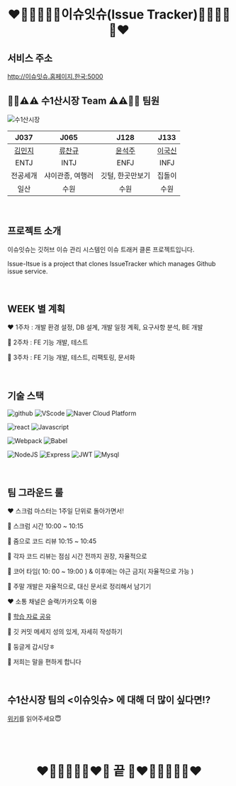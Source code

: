 # <center>❤️🧡💛💚💙💜이슈잇슈(Issue Tracker)💜💙💚💛🧡❤️</center>

## 서비스 주소
http://이슈잇슈.홈페이지.한국:5000

## 👨‍💻⚠️⚠️ 수1산시장 Team ⚠️⚠️👨‍💻 팀원
![수1산시장](https://user-images.githubusercontent.com/48787170/98288985-e33a7700-1fea-11eb-8cd9-ef99aaeff3e0.png)

<center>

| J037   | J065             | J128   | J133   |
| :------: | :------: | :------: | :------: |
| [김민지](https://github.com/mingd1023) | [류찬규](https://github.com/Changyu-Ryou) | [윤석주](https://github.com/dbstjrwnekd) | [이국신](https://github.com/Gunbros) |
| ENTJ  | INTJ  | ENFJ  | INFJ |
|전공세개| 샤이관종, 여행러 | 깃털, 한곳만보기 | 집돌이 |
|일산| 수원 | 수원 | 수원 |

</center>

<br/>

## 프로젝트 소개
이슈잇슈는 깃허브 이슈 관리 시스템인 이슈 트래커 클론 프로젝트입니다.

Issue-Itsue is a project that clones IssueTracker which manages Github issue service.

<br/>

## WEEK 별 계획
❤️ 1주차 : 개발 환경 설정, DB 설계, 개발 일정 계획, 요구사항 분석, BE 개발

🧡 2주차 : FE 기능 개발, 테스트

💛 3주차 : FE 기능 개발, 테스트, 리팩토링, 문서화

<br/>

## 기술 스택

![github](https://img.shields.io/badge/github-gray?logo=github) ![VScode](https://img.shields.io/badge/VScode-v11.7-blue?logo=visual-studio-code) ![Naver Cloud Platform](https://img.shields.io/badge/Naver_Cloud_Platform-compact_server-9cf&color=brightgreen)

![react](https://img.shields.io/badge/react-v17.0.1-9cf?logo=react) ![Javascript](https://img.shields.io/badge/javascript-v4.0.5-yellow?logo=javascript)

![Webpack](https://img.shields.io/badge/webpack-v4.44.2-skyblue?logo=webpack) ![Babel](https://img.shields.io/badge/babel-v7.11.6-yellow?logo=babel)

![NodeJS](https://img.shields.io/badge/node.js-v14.13.1-green?logo=node.js) ![Express](https://img.shields.io/badge/Express-v4.16.4-9cf?logo=express) ![JWT](https://img.shields.io/badge/JWT-v8.5.1-white?logo=json-web-tokens) ![Mysql](https://img.shields.io/badge/Mysql-v14.14-blue?logo=mysql)

<br/>

## 팀 그라운드 룰
❤️ 스크럼 마스터는 1주일 단위로 돌아가면서!

🧡 스크럼 시간 10:00 ~ 10:15

💛 줌으로 코드 리뷰 10:15 ~ 10:45

💚 각자 코드 리뷰는 점심 시간 전까지 권장, 자율적으로

💙 코어 타임( 10: 00 ~ 19:00 ) & 이후에는 야근 금지( 자율적으로 가능 )

💜 주말 개발은 자율적으로, 대신 문서로 정리해서 남기기

❤️ 소통 채널은 슬랙/카카오톡 이용

🧡 [학습 자료 공유](https://docs.google.com/spreadsheets/d/1_UOaAlJwm_t3pKcfu_KXuEYnzsIJamOjUE8H-jk0WeA/edit?usp=sharing)

💛 깃 커밋 메세지 성의 있게, 자세히 작성하기

💚 둥글게 갑시당ㅎ

💙 저희는 말을 편하게 합니다

<br/>

## 수1산시장 팀의 <이슈잇슈> 에 대해 더 많이 싶다면⁉️
[위키](https://github.com/boostcamp-2020/IssueTracker-21/wiki)를 읽어주세요😇


<br/><br/>
# <center> ❤️🧡💛💚💙💜❤️🧡 끝 🧡❤️💜💙💚💛🧡❤️ </center>
